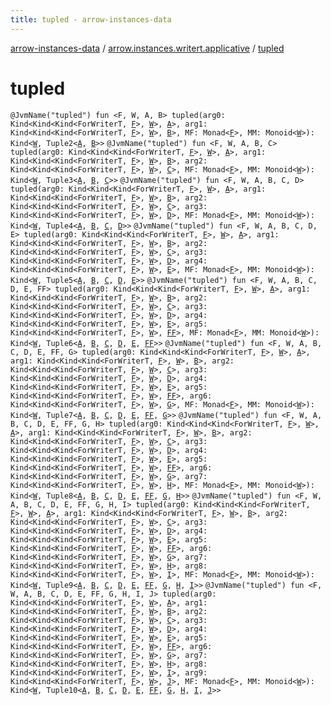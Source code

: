 ```yaml
---
title: tupled - arrow-instances-data
---
```


[arrow-instances-data](../index.html) / [arrow.instances.writert.applicative](index.html) / [tupled](./tupled.html)

# tupled

`@JvmName("tupled") fun <F, W, A, B> tupled(arg0: Kind<Kind<Kind<ForWriterT, `[`F`](tupled.html#F)`>, `[`W`](tupled.html#W)`>, `[`A`](tupled.html#A)`>, arg1: Kind<Kind<Kind<ForWriterT, `[`F`](tupled.html#F)`>, `[`W`](tupled.html#W)`>, `[`B`](tupled.html#B)`>, MF: Monad<`[`F`](tupled.html#F)`>, MM: Monoid<`[`W`](tupled.html#W)`>): Kind<`[`W`](tupled.html#W)`, Tuple2<`[`A`](tupled.html#A)`, `[`B`](tupled.html#B)`>>`
`@JvmName("tupled") fun <F, W, A, B, C> tupled(arg0: Kind<Kind<Kind<ForWriterT, `[`F`](tupled.html#F)`>, `[`W`](tupled.html#W)`>, `[`A`](tupled.html#A)`>, arg1: Kind<Kind<Kind<ForWriterT, `[`F`](tupled.html#F)`>, `[`W`](tupled.html#W)`>, `[`B`](tupled.html#B)`>, arg2: Kind<Kind<Kind<ForWriterT, `[`F`](tupled.html#F)`>, `[`W`](tupled.html#W)`>, `[`C`](tupled.html#C)`>, MF: Monad<`[`F`](tupled.html#F)`>, MM: Monoid<`[`W`](tupled.html#W)`>): Kind<`[`W`](tupled.html#W)`, Tuple3<`[`A`](tupled.html#A)`, `[`B`](tupled.html#B)`, `[`C`](tupled.html#C)`>>`
`@JvmName("tupled") fun <F, W, A, B, C, D> tupled(arg0: Kind<Kind<Kind<ForWriterT, `[`F`](tupled.html#F)`>, `[`W`](tupled.html#W)`>, `[`A`](tupled.html#A)`>, arg1: Kind<Kind<Kind<ForWriterT, `[`F`](tupled.html#F)`>, `[`W`](tupled.html#W)`>, `[`B`](tupled.html#B)`>, arg2: Kind<Kind<Kind<ForWriterT, `[`F`](tupled.html#F)`>, `[`W`](tupled.html#W)`>, `[`C`](tupled.html#C)`>, arg3: Kind<Kind<Kind<ForWriterT, `[`F`](tupled.html#F)`>, `[`W`](tupled.html#W)`>, `[`D`](tupled.html#D)`>, MF: Monad<`[`F`](tupled.html#F)`>, MM: Monoid<`[`W`](tupled.html#W)`>): Kind<`[`W`](tupled.html#W)`, Tuple4<`[`A`](tupled.html#A)`, `[`B`](tupled.html#B)`, `[`C`](tupled.html#C)`, `[`D`](tupled.html#D)`>>`
`@JvmName("tupled") fun <F, W, A, B, C, D, E> tupled(arg0: Kind<Kind<Kind<ForWriterT, `[`F`](tupled.html#F)`>, `[`W`](tupled.html#W)`>, `[`A`](tupled.html#A)`>, arg1: Kind<Kind<Kind<ForWriterT, `[`F`](tupled.html#F)`>, `[`W`](tupled.html#W)`>, `[`B`](tupled.html#B)`>, arg2: Kind<Kind<Kind<ForWriterT, `[`F`](tupled.html#F)`>, `[`W`](tupled.html#W)`>, `[`C`](tupled.html#C)`>, arg3: Kind<Kind<Kind<ForWriterT, `[`F`](tupled.html#F)`>, `[`W`](tupled.html#W)`>, `[`D`](tupled.html#D)`>, arg4: Kind<Kind<Kind<ForWriterT, `[`F`](tupled.html#F)`>, `[`W`](tupled.html#W)`>, `[`E`](tupled.html#E)`>, MF: Monad<`[`F`](tupled.html#F)`>, MM: Monoid<`[`W`](tupled.html#W)`>): Kind<`[`W`](tupled.html#W)`, Tuple5<`[`A`](tupled.html#A)`, `[`B`](tupled.html#B)`, `[`C`](tupled.html#C)`, `[`D`](tupled.html#D)`, `[`E`](tupled.html#E)`>>`
`@JvmName("tupled") fun <F, W, A, B, C, D, E, FF> tupled(arg0: Kind<Kind<Kind<ForWriterT, `[`F`](tupled.html#F)`>, `[`W`](tupled.html#W)`>, `[`A`](tupled.html#A)`>, arg1: Kind<Kind<Kind<ForWriterT, `[`F`](tupled.html#F)`>, `[`W`](tupled.html#W)`>, `[`B`](tupled.html#B)`>, arg2: Kind<Kind<Kind<ForWriterT, `[`F`](tupled.html#F)`>, `[`W`](tupled.html#W)`>, `[`C`](tupled.html#C)`>, arg3: Kind<Kind<Kind<ForWriterT, `[`F`](tupled.html#F)`>, `[`W`](tupled.html#W)`>, `[`D`](tupled.html#D)`>, arg4: Kind<Kind<Kind<ForWriterT, `[`F`](tupled.html#F)`>, `[`W`](tupled.html#W)`>, `[`E`](tupled.html#E)`>, arg5: Kind<Kind<Kind<ForWriterT, `[`F`](tupled.html#F)`>, `[`W`](tupled.html#W)`>, `[`FF`](tupled.html#FF)`>, MF: Monad<`[`F`](tupled.html#F)`>, MM: Monoid<`[`W`](tupled.html#W)`>): Kind<`[`W`](tupled.html#W)`, Tuple6<`[`A`](tupled.html#A)`, `[`B`](tupled.html#B)`, `[`C`](tupled.html#C)`, `[`D`](tupled.html#D)`, `[`E`](tupled.html#E)`, `[`FF`](tupled.html#FF)`>>`
`@JvmName("tupled") fun <F, W, A, B, C, D, E, FF, G> tupled(arg0: Kind<Kind<Kind<ForWriterT, `[`F`](tupled.html#F)`>, `[`W`](tupled.html#W)`>, `[`A`](tupled.html#A)`>, arg1: Kind<Kind<Kind<ForWriterT, `[`F`](tupled.html#F)`>, `[`W`](tupled.html#W)`>, `[`B`](tupled.html#B)`>, arg2: Kind<Kind<Kind<ForWriterT, `[`F`](tupled.html#F)`>, `[`W`](tupled.html#W)`>, `[`C`](tupled.html#C)`>, arg3: Kind<Kind<Kind<ForWriterT, `[`F`](tupled.html#F)`>, `[`W`](tupled.html#W)`>, `[`D`](tupled.html#D)`>, arg4: Kind<Kind<Kind<ForWriterT, `[`F`](tupled.html#F)`>, `[`W`](tupled.html#W)`>, `[`E`](tupled.html#E)`>, arg5: Kind<Kind<Kind<ForWriterT, `[`F`](tupled.html#F)`>, `[`W`](tupled.html#W)`>, `[`FF`](tupled.html#FF)`>, arg6: Kind<Kind<Kind<ForWriterT, `[`F`](tupled.html#F)`>, `[`W`](tupled.html#W)`>, `[`G`](tupled.html#G)`>, MF: Monad<`[`F`](tupled.html#F)`>, MM: Monoid<`[`W`](tupled.html#W)`>): Kind<`[`W`](tupled.html#W)`, Tuple7<`[`A`](tupled.html#A)`, `[`B`](tupled.html#B)`, `[`C`](tupled.html#C)`, `[`D`](tupled.html#D)`, `[`E`](tupled.html#E)`, `[`FF`](tupled.html#FF)`, `[`G`](tupled.html#G)`>>`
`@JvmName("tupled") fun <F, W, A, B, C, D, E, FF, G, H> tupled(arg0: Kind<Kind<Kind<ForWriterT, `[`F`](tupled.html#F)`>, `[`W`](tupled.html#W)`>, `[`A`](tupled.html#A)`>, arg1: Kind<Kind<Kind<ForWriterT, `[`F`](tupled.html#F)`>, `[`W`](tupled.html#W)`>, `[`B`](tupled.html#B)`>, arg2: Kind<Kind<Kind<ForWriterT, `[`F`](tupled.html#F)`>, `[`W`](tupled.html#W)`>, `[`C`](tupled.html#C)`>, arg3: Kind<Kind<Kind<ForWriterT, `[`F`](tupled.html#F)`>, `[`W`](tupled.html#W)`>, `[`D`](tupled.html#D)`>, arg4: Kind<Kind<Kind<ForWriterT, `[`F`](tupled.html#F)`>, `[`W`](tupled.html#W)`>, `[`E`](tupled.html#E)`>, arg5: Kind<Kind<Kind<ForWriterT, `[`F`](tupled.html#F)`>, `[`W`](tupled.html#W)`>, `[`FF`](tupled.html#FF)`>, arg6: Kind<Kind<Kind<ForWriterT, `[`F`](tupled.html#F)`>, `[`W`](tupled.html#W)`>, `[`G`](tupled.html#G)`>, arg7: Kind<Kind<Kind<ForWriterT, `[`F`](tupled.html#F)`>, `[`W`](tupled.html#W)`>, `[`H`](tupled.html#H)`>, MF: Monad<`[`F`](tupled.html#F)`>, MM: Monoid<`[`W`](tupled.html#W)`>): Kind<`[`W`](tupled.html#W)`, Tuple8<`[`A`](tupled.html#A)`, `[`B`](tupled.html#B)`, `[`C`](tupled.html#C)`, `[`D`](tupled.html#D)`, `[`E`](tupled.html#E)`, `[`FF`](tupled.html#FF)`, `[`G`](tupled.html#G)`, `[`H`](tupled.html#H)`>>`
`@JvmName("tupled") fun <F, W, A, B, C, D, E, FF, G, H, I> tupled(arg0: Kind<Kind<Kind<ForWriterT, `[`F`](tupled.html#F)`>, `[`W`](tupled.html#W)`>, `[`A`](tupled.html#A)`>, arg1: Kind<Kind<Kind<ForWriterT, `[`F`](tupled.html#F)`>, `[`W`](tupled.html#W)`>, `[`B`](tupled.html#B)`>, arg2: Kind<Kind<Kind<ForWriterT, `[`F`](tupled.html#F)`>, `[`W`](tupled.html#W)`>, `[`C`](tupled.html#C)`>, arg3: Kind<Kind<Kind<ForWriterT, `[`F`](tupled.html#F)`>, `[`W`](tupled.html#W)`>, `[`D`](tupled.html#D)`>, arg4: Kind<Kind<Kind<ForWriterT, `[`F`](tupled.html#F)`>, `[`W`](tupled.html#W)`>, `[`E`](tupled.html#E)`>, arg5: Kind<Kind<Kind<ForWriterT, `[`F`](tupled.html#F)`>, `[`W`](tupled.html#W)`>, `[`FF`](tupled.html#FF)`>, arg6: Kind<Kind<Kind<ForWriterT, `[`F`](tupled.html#F)`>, `[`W`](tupled.html#W)`>, `[`G`](tupled.html#G)`>, arg7: Kind<Kind<Kind<ForWriterT, `[`F`](tupled.html#F)`>, `[`W`](tupled.html#W)`>, `[`H`](tupled.html#H)`>, arg8: Kind<Kind<Kind<ForWriterT, `[`F`](tupled.html#F)`>, `[`W`](tupled.html#W)`>, `[`I`](tupled.html#I)`>, MF: Monad<`[`F`](tupled.html#F)`>, MM: Monoid<`[`W`](tupled.html#W)`>): Kind<`[`W`](tupled.html#W)`, Tuple9<`[`A`](tupled.html#A)`, `[`B`](tupled.html#B)`, `[`C`](tupled.html#C)`, `[`D`](tupled.html#D)`, `[`E`](tupled.html#E)`, `[`FF`](tupled.html#FF)`, `[`G`](tupled.html#G)`, `[`H`](tupled.html#H)`, `[`I`](tupled.html#I)`>>`
`@JvmName("tupled") fun <F, W, A, B, C, D, E, FF, G, H, I, J> tupled(arg0: Kind<Kind<Kind<ForWriterT, `[`F`](tupled.html#F)`>, `[`W`](tupled.html#W)`>, `[`A`](tupled.html#A)`>, arg1: Kind<Kind<Kind<ForWriterT, `[`F`](tupled.html#F)`>, `[`W`](tupled.html#W)`>, `[`B`](tupled.html#B)`>, arg2: Kind<Kind<Kind<ForWriterT, `[`F`](tupled.html#F)`>, `[`W`](tupled.html#W)`>, `[`C`](tupled.html#C)`>, arg3: Kind<Kind<Kind<ForWriterT, `[`F`](tupled.html#F)`>, `[`W`](tupled.html#W)`>, `[`D`](tupled.html#D)`>, arg4: Kind<Kind<Kind<ForWriterT, `[`F`](tupled.html#F)`>, `[`W`](tupled.html#W)`>, `[`E`](tupled.html#E)`>, arg5: Kind<Kind<Kind<ForWriterT, `[`F`](tupled.html#F)`>, `[`W`](tupled.html#W)`>, `[`FF`](tupled.html#FF)`>, arg6: Kind<Kind<Kind<ForWriterT, `[`F`](tupled.html#F)`>, `[`W`](tupled.html#W)`>, `[`G`](tupled.html#G)`>, arg7: Kind<Kind<Kind<ForWriterT, `[`F`](tupled.html#F)`>, `[`W`](tupled.html#W)`>, `[`H`](tupled.html#H)`>, arg8: Kind<Kind<Kind<ForWriterT, `[`F`](tupled.html#F)`>, `[`W`](tupled.html#W)`>, `[`I`](tupled.html#I)`>, arg9: Kind<Kind<Kind<ForWriterT, `[`F`](tupled.html#F)`>, `[`W`](tupled.html#W)`>, `[`J`](tupled.html#J)`>, MF: Monad<`[`F`](tupled.html#F)`>, MM: Monoid<`[`W`](tupled.html#W)`>): Kind<`[`W`](tupled.html#W)`, Tuple10<`[`A`](tupled.html#A)`, `[`B`](tupled.html#B)`, `[`C`](tupled.html#C)`, `[`D`](tupled.html#D)`, `[`E`](tupled.html#E)`, `[`FF`](tupled.html#FF)`, `[`G`](tupled.html#G)`, `[`H`](tupled.html#H)`, `[`I`](tupled.html#I)`, `[`J`](tupled.html#J)`>>`
